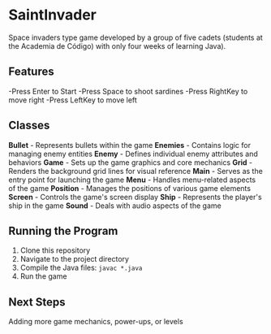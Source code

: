 # SaintInvader

Space invaders type game developed by a group of five cadets (students at the Academia de Código) with only four weeks of learning Java). 

## Features

-Press Enter to Start
-Press Space to shoot sardines
-Press RightKey to move right
-Press LeftKey to move left

## Classes

**Bullet** - Represents bullets within the game
**Enemies** - Contains logic for managing enemy entities
**Enemy** - Defines individual enemy attributes and behaviors
**Game** - Sets up the game graphics and core mechanics
**Grid** - Renders the background grid lines for visual reference
**Main** - Serves as the entry point for launching the game
**Menu** - Handles menu-related aspects of the game
**Position** - Manages the positions of various game elements
**Screen** - Controls the game's screen display
**Ship** - Represents the player's ship in the game
**Sound** - Deals with audio aspects of the game

## Running the Program

1. Clone this repository
2. Navigate to the project directory
3. Compile the Java files: `javac *.java`
4. Run the game

## Next Steps

Adding more game mechanics, power-ups, or levels
